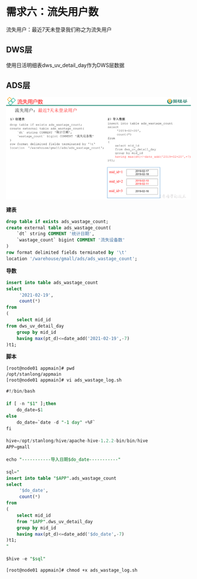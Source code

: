 # 需求六：流失用户数

流失用户：最近7天未登录我们称之为流失用户

## DWS层

使用日活明细表dws_uv_detail_day作为DWS层数据

## ADS层

![](./doc/27.png)

**建表**

```sql
drop table if exists ads_wastage_count;
create external table ads_wastage_count( 
    `dt` string COMMENT '统计日期',
    `wastage_count` bigint COMMENT '流失设备数'
) 
row format delimited fields terminated by '\t'
location '/warehouse/gmall/ads/ads_wastage_count';
```

**导数**

```sql
insert into table ads_wastage_count
select
     '2021-02-19',
     count(*)
from 
(
    select mid_id
from dws_uv_detail_day
    group by mid_id
    having max(pt_d)<=date_add('2021-02-19',-7)
)t1;
```

**脚本**

```shell
[root@node01 appmain]# pwd
/opt/stanlong/appmain
[root@node01 appmain]# vi ads_wastage_log.sh
```

```sql
#!/bin/bash

if [ -n "$1" ];then
	do_date=$1
else
	do_date=`date -d "-1 day" +%F`
fi

hive=/opt/stanlong/hive/apache-hive-1.2.2-bin/bin/hive
APP=gmall

echo "-----------导入日期$do_date-----------"

sql="
insert into table "$APP".ads_wastage_count
select
     '$do_date',
     count(*)
from 
(
    select mid_id
    from "$APP".dws_uv_detail_day
    group by mid_id
    having max(pt_d)<=date_add('$do_date',-7)
)t1;
"

$hive -e "$sql"

```

```shell
[root@node01 appmain]# chmod +x ads_wastage_log.sh 
```

